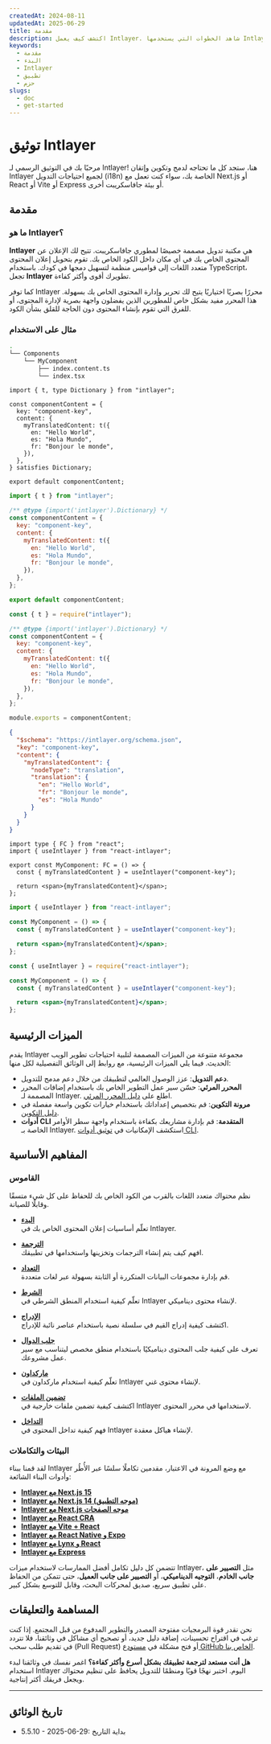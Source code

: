 ```yaml
---
createdAt: 2024-08-11
updatedAt: 2025-06-29
title: مقدمة
description: اكتشف كيف يعمل Intlayer. شاهد الخطوات التي يستخدمها Intlayer في تطبيقك. تعرف على ما تفعله الحزم المختلفة.
keywords:
  - مقدمة
  - البدء
  - Intlayer
  - تطبيق
  - حزم
slugs:
  - doc
  - get-started
---
```


# توثيق Intlayer

مرحبًا بك في التوثيق الرسمي لـ Intlayer! هنا، ستجد كل ما تحتاجه لدمج وتكوين وإتقان Intlayer لجميع احتياجات التدويل (i18n) الخاصة بك، سواء كنت تعمل مع Next.js أو React أو Vite أو Express أو بيئة جافاسكريبت أخرى.

## مقدمة

### ما هو Intlayer؟

**Intlayer** هي مكتبة تدويل مصممة خصيصًا لمطوري جافاسكريبت. تتيح لك الإعلان عن المحتوى الخاص بك في أي مكان داخل الكود الخاص بك. تقوم بتحويل إعلان المحتوى متعدد اللغات إلى قواميس منظمة لتسهيل دمجها في كودك. باستخدام TypeScript، تجعل **Intlayer** تطويرك أقوى وأكثر كفاءة.

كما توفر Intlayer محررًا بصريًا اختياريًا يتيح لك تحرير وإدارة المحتوى الخاص بك بسهولة. هذا المحرر مفيد بشكل خاص للمطورين الذين يفضلون واجهة بصرية لإدارة المحتوى، أو للفرق التي تقوم بإنشاء المحتوى دون الحاجة للقلق بشأن الكود.

### مثال على الاستخدام

```bash
.
└── Components
    └── MyComponent
        ├── index.content.ts
        └── index.tsx
```

```tsx fileName="src/components/MyComponent/index.content.ts" contentDeclarationFormat="typescript"
import { t, type Dictionary } from "intlayer";

const componentContent = {
  key: "component-key",
  content: {
    myTranslatedContent: t({
      en: "Hello World",
      es: "Hola Mundo",
      fr: "Bonjour le monde",
    }),
  },
} satisfies Dictionary;

export default componentContent;
```

```javascript fileName="src/components/MyComponent/index.content.mjs" contentDeclarationFormat="esm"
import { t } from "intlayer";

/** @type {import('intlayer').Dictionary} */
const componentContent = {
  key: "component-key",
  content: {
    myTranslatedContent: t({
      en: "Hello World",
      es: "Hola Mundo",
      fr: "Bonjour le monde",
    }),
  },
};

export default componentContent;
```

```javascript fileName="src/components/MyComponent/index.content.cjs" contentDeclarationFormat="commonjs"
const { t } = require("intlayer");

/** @type {import('intlayer').Dictionary} */
const componentContent = {
  key: "component-key",
  content: {
    myTranslatedContent: t({
      en: "Hello World",
      es: "Hola Mundo",
      fr: "Bonjour le monde",
    }),
  },
};

module.exports = componentContent;
```

```json fileName="src/components/MyComponent/index.content.json" contentDeclarationFormat="json"
{
  "$schema": "https://intlayer.org/schema.json",
  "key": "component-key",
  "content": {
    "myTranslatedContent": {
      "nodeType": "translation",
      "translation": {
        "en": "Hello World",
        "fr": "Bonjour le monde",
        "es": "Hola Mundo"
      }
    }
  }
}
```

```tsx fileName="src/components/MyComponent/index.tsx" codeFormat="typescript"
import type { FC } from "react";
import { useIntlayer } from "react-intlayer";

export const MyComponent: FC = () => {
  const { myTranslatedContent } = useIntlayer("component-key");

  return <span>{myTranslatedContent}</span>;
};
```

```jsx fileName="src/components/MyComponent/index.mjx" codeFormat="esm"
import { useIntlayer } from "react-intlayer";

const MyComponent = () => {
  const { myTranslatedContent } = useIntlayer("component-key");

  return <span>{myTranslatedContent}</span>;
};
```

```jsx fileName="src/components/MyComponent/index.csx" codeFormat="commonjs"
const { useIntlayer } = require("react-intlayer");

const MyComponent = () => {
  const { myTranslatedContent } = useIntlayer("component-key");

  return <span>{myTranslatedContent}</span>;
};
```

## الميزات الرئيسية

يقدم Intlayer مجموعة متنوعة من الميزات المصممة لتلبية احتياجات تطوير الويب الحديث. فيما يلي الميزات الرئيسية، مع روابط إلى الوثائق التفصيلية لكل منها:

- **دعم التدويل**: عزز الوصول العالمي لتطبيقك من خلال دعم مدمج للتدويل.
- **المحرر المرئي**: حسّن سير عمل التطوير الخاص بك باستخدام إضافات المحرر المصممة لـ Intlayer. اطلع على [دليل المحرر المرئي](https://github.com/aymericzip/intlayer/blob/main/docs/docs/ar/intlayer_visual_editor.md).
- **مرونة التكوين**: قم بتخصيص إعداداتك باستخدام خيارات تكوين واسعة مفصلة في [دليل التكوين](https://github.com/aymericzip/intlayer/blob/main/docs/docs/ar/configuration.md).
- **أدوات CLI المتقدمة**: قم بإدارة مشاريعك بكفاءة باستخدام واجهة سطر الأوامر الخاصة بـ Intlayer. استكشف الإمكانيات في [توثيق أدوات CLI](https://github.com/aymericzip/intlayer/blob/main/docs/docs/ar/intlayer_cli.md).

## المفاهيم الأساسية

### القاموس

نظم محتواك متعدد اللغات بالقرب من الكود الخاص بك للحفاظ على كل شيء متسقًا وقابلًا للصيانة.

- **[البدء](https://github.com/aymericzip/intlayer/blob/main/docs/docs/ar/dictionary/get_started.md)**  
  تعلّم أساسيات إعلان المحتوى الخاص بك في Intlayer.

- **[الترجمة](https://github.com/aymericzip/intlayer/blob/main/docs/docs/ar/dictionary/translation.md)**  
  افهم كيف يتم إنشاء الترجمات وتخزينها واستخدامها في تطبيقك.

- **[التعداد](https://github.com/aymericzip/intlayer/blob/main/docs/docs/ar/dictionary/enumeration.md)**  
  قم بإدارة مجموعات البيانات المتكررة أو الثابتة بسهولة عبر لغات متعددة.

- **[الشرط](https://github.com/aymericzip/intlayer/blob/main/docs/docs/ar/dictionary/conditional.md)**  
  تعلّم كيفية استخدام المنطق الشرطي في Intlayer لإنشاء محتوى ديناميكي.

- **[الإدراج](https://github.com/aymericzip/intlayer/blob/main/docs/docs/ar/dictionary/insertion.md)**  
  اكتشف كيفية إدراج القيم في سلسلة نصية باستخدام عناصر نائبة للإدراج.

- **[جلب الدوال](https://github.com/aymericzip/intlayer/blob/main/docs/docs/ar/dictionary/function_fetching.md)**  
  تعرف على كيفية جلب المحتوى ديناميكيًا باستخدام منطق مخصص ليتناسب مع سير عمل مشروعك.

- **[ماركداون](https://github.com/aymericzip/intlayer/blob/main/docs/docs/ar/dictionary/markdown.md)**  
  تعلّم كيفية استخدام ماركداون في Intlayer لإنشاء محتوى غني.

- **[تضمين الملفات](https://github.com/aymericzip/intlayer/blob/main/docs/docs/ar/dictionary/file_embeddings.md)**  
  اكتشف كيفية تضمين ملفات خارجية في Intlayer لاستخدامها في محرر المحتوى.

- **[التداخل](https://github.com/aymericzip/intlayer/blob/main/docs/docs/ar/dictionary/nesting.md)**  
  فهم كيفية تداخل المحتوى في Intlayer لإنشاء هياكل معقدة.

### البيئات والتكاملات

لقد قمنا ببناء Intlayer مع وضع المرونة في الاعتبار، مقدمين تكاملًا سلسًا عبر الأُطُر وأدوات البناء الشائعة:

- **[Intlayer مع Next.js 15](https://github.com/aymericzip/intlayer/blob/main/docs/docs/ar/intlayer_with_nextjs_15.md)**
- **[Intlayer مع Next.js 14 (موجه التطبيق)](https://github.com/aymericzip/intlayer/blob/main/docs/docs/ar/intlayer_with_nextjs_14.md)**
- **[Intlayer مع Next.js موجه الصفحات](https://github.com/aymericzip/intlayer/blob/main/docs/docs/ar/intlayer_with_nextjs_page_router.md)**
- **[Intlayer مع React CRA](https://github.com/aymericzip/intlayer/blob/main/docs/docs/ar/intlayer_with_create_react_app.md)**
- **[Intlayer مع Vite + React](https://github.com/aymericzip/intlayer/blob/main/docs/docs/ar/intlayer_with_vite+react.md)**
- **[Intlayer مع React Native و Expo](https://github.com/aymericzip/intlayer/blob/main/docs/docs/ar/intlayer_with_react_native+expo.md)**
- **[Intlayer مع Lynx و React](https://github.com/aymericzip/intlayer/blob/main/docs/docs/ar/intlayer_with_lynx+react.md)**
- **[Intlayer مع Express](https://github.com/aymericzip/intlayer/blob/main/docs/docs/ar/intlayer_with_express.md)**

تتضمن كل دليل تكامل أفضل الممارسات لاستخدام ميزات Intlayer، مثل **التصيير على جانب الخادم**، **التوجيه الديناميكي**، أو **التصيير على جانب العميل**، حتى تتمكن من الحفاظ على تطبيق سريع، صديق لمحركات البحث، وقابل للتوسع بشكل كبير.

## المساهمة والتعليقات

نحن نقدر قوة البرمجيات مفتوحة المصدر والتطوير المدفوع من قبل المجتمع. إذا كنت ترغب في اقتراح تحسينات، إضافة دليل جديد، أو تصحيح أي مشاكل في وثائقنا، فلا تتردد في تقديم طلب سحب (Pull Request) أو فتح مشكلة في [مستودع GitHub الخاص بنا](https://github.com/aymericzip/intlayer/blob/main/docs/docs).

**هل أنت مستعد لترجمة تطبيقك بشكل أسرع وأكثر كفاءة؟** اغمر نفسك في وثائقنا لبدء استخدام Intlayer اليوم. اختبر نهجًا قويًا ومنظمًا للتدويل يحافظ على تنظيم محتواك ويجعل فريقك أكثر إنتاجية.

---

## تاريخ الوثائق

- 5.5.10 - 2025-06-29: بداية التاريخ
